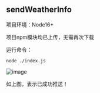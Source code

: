 ## sendWeatherInfo

项目环境：Node16+

项目npm模块均已上传，无需再次下载

运行命令：

```
node ./index.js
```
![image](https://user-images.githubusercontent.com/40430808/185976629-b137571c-7652-478d-ade2-6ee05e668d6c.png)

如上图，表示已成功推送！
